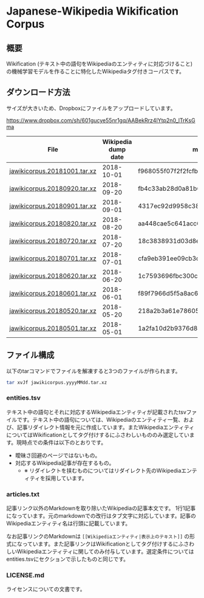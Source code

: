 # Japanese-Wikipedia Wikification Corpus

## 概要
Wikification (テキスト中の語句をWikipediaのエンティティに対応づけること) の機械学習モデルを作ることに特化したWikipediaタグ付きコーパスです。

## ダウンロード方法
サイズが大きいため、Dropboxにファイルをアップロードしています。

https://www.dropbox.com/sh/601gucye55nr1gq/AABekRrz4IYtp2n0_lTrKsGma

|File|Wikipedia dump date|md5|
| --- | --- | --- |
| [jawikicorpus.20181001.tar.xz](https://www.dropbox.com/s/sjg1nmzejf3zdbw/jawikicorpus.20181001.tar.xz) | 2018-10-01 | f968055f07f2f2fcfb6f87bde6629ce5 |
| [jawikicorpus.20180920.tar.xz](https://www.dropbox.com/s/4rcuw3385cz4t64/jawikicorpus.20180920.tar.xz) | 2018-09-20 | fb4c33ab28d0a81b68e049a29b166e53 |
| [jawikicorpus.20180901.tar.xz](https://www.dropbox.com/s/jsi40gqfqbhm4z0/jawikicorpus.20180901.tar.xz) | 2018-09-01 | 4317ec92d9958c38cbb362cd15894a83 |
| [jawikicorpus.20180820.tar.xz](https://www.dropbox.com/s/dq5ku6smcagzubb/jawikicorpus.20180820.tar.xz) | 2018-08-20 | aa448cae5c641acc6afca0e0edeb37a8 |
| [jawikicorpus.20180720.tar.xz](https://www.dropbox.com/s/annralia8gihpno/jawikicorpus.20180720.tar.xz) | 2018-07-20 | 18c3838931d03d8e0459c0bb7ba22a7f |
| [jawikicorpus.20180701.tar.xz](https://www.dropbox.com/s/xlbf1tuveg4ps9j/jawikicorpus.20180701.tar.xz) | 2018-07-01 | cfa9eb391ee09cb3c6f803d28529be84 |
| [jawikicorpus.20180620.tar.xz](https://www.dropbox.com/s/o870ax9ut9pgjbh/jawikicorpus.20180620.tar.xz) | 2018-06-20 | 1c7593696fbc300c3dd72eb533e69ab5 |
| [jawikicorpus.20180601.tar.xz](https://www.dropbox.com/s/022mo7gomlom3mi/jawikicorpus.20180601.tar.xz) | 2018-06-01 | f89f7966d5f5a8ac6e6eaf7a6201e051 |
| [jawikicorpus.20180520.tar.xz](https://www.dropbox.com/s/5lxe9rpv06bifzz/jawikicorpus.20180520.tar.xz) | 2018-05-20 | 218a2b3a61e786054dc85c8e477bcabb |
| [jawikicorpus.20180501.tar.xz](https://www.dropbox.com/s/lt1ndxjw2hlb5cs/jawikicorpus.20180501.tar.xz) | 2018-05-01 | 1a2fa10d2b9376d85cfa6f7989836a36 |

## ファイル構成
以下のtarコマンドでファイルを解凍すると3つのファイルが作られます。

```bash
tar xvJf jawikicorpus.yyyyMMdd.tar.xz
```

### entities.tsv
テキスト中の語句とそれに対応するWikipediaエンティティが記載されたtsvファイルです。テキスト中の語句については、Wikipediaのエンティティ一覧、および、記事リダイレクト情報を元に作成しています。またWikipediaエンティティについてはWikificationとしてタグ付けするにふさわしいもののみ選定しています。現時点での条件は以下のとおりです。
* 曖昧さ回避のページではないもの。
* 対応するWikipedia記事が存在するもの。
    * ※ リダイレクトを挟むものについてはリダイレクト先のWikipediaエンティティを採用しています。

### articles.txt
記事リンク以外のMarkdownを取り除いたWikipediaの記事本文です。
1行1記事になっています。元のmarkdownでの改行はタブ文字に対応しています。記事のWikipediaエンティティ名は行頭に記載しています。

なお記事リンクのMarkdownは `[[Wikipediaエンティティ|表示上のテキスト]]` の形式になっています。また記事リンクはWikificationとしてタグ付けするにふさわしいWikipediaエンティティに関してのみ付与しています。選定条件についてはentities.tsvにセクションで示したものと同じです。

### LICENSE.md
ライセンスについての文書です。
